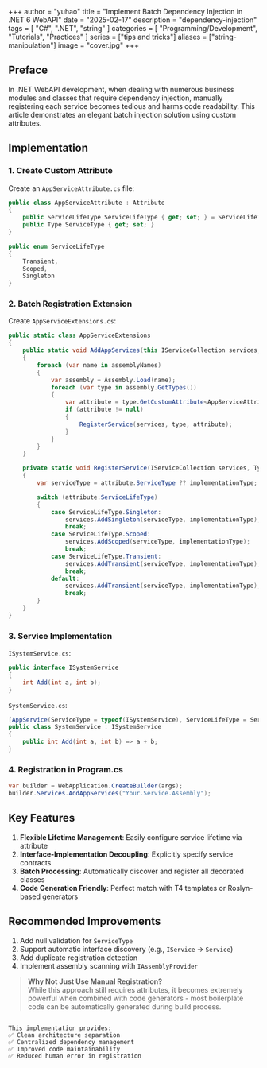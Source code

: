 +++
author = "yuhao"
title = "Implement Batch Dependency Injection in .NET 6 WebAPI"
date = "2025-02-17"
description = "dependency-injection"
tags = [
    "C#",
    ".NET",
    "string"
]
categories = [
    "Programming/Development",
    "Tutorials",
    "Practices"
]
series = ["tips and tricks"]
aliases = ["string-manipulation"]
image = "cover.jpg"
+++

## Preface

In .NET WebAPI development, when dealing with numerous business modules and classes that require dependency injection, manually registering each service becomes tedious and harms code readability. This article demonstrates an elegant batch injection solution using custom attributes.

## Implementation

### 1. Create Custom Attribute

Create an `AppServiceAttribute.cs` file:

```csharp
public class AppServiceAttribute : Attribute
{
    public ServiceLifeType ServiceLifeType { get; set; } = ServiceLifeType.Singleton;
    public Type ServiceType { get; set; }
}

public enum ServiceLifeType
{
    Transient,
    Scoped,
    Singleton
}
```

### 2. Batch Registration Extension

Create `AppServiceExtensions.cs`:

```csharp
public static class AppServiceExtensions
{
    public static void AddAppServices(this IServiceCollection services, params string[] assemblyNames)
    {
        foreach (var name in assemblyNames)
        {
            var assembly = Assembly.Load(name);
            foreach (var type in assembly.GetTypes())
            {
                var attribute = type.GetCustomAttribute<AppServiceAttribute>();
                if (attribute != null)
                {
                    RegisterService(services, type, attribute);
                }
            }
        }
    }

    private static void RegisterService(IServiceCollection services, Type implementationType, AppServiceAttribute attribute)
    {
        var serviceType = attribute.ServiceType ?? implementationType;

        switch (attribute.ServiceLifeType)
        {
            case ServiceLifeType.Singleton:
                services.AddSingleton(serviceType, implementationType);
                break;
            case ServiceLifeType.Scoped:
                services.AddScoped(serviceType, implementationType);
                break;
            case ServiceLifeType.Transient:
                services.AddTransient(serviceType, implementationType);
                break;
            default:
                services.AddTransient(serviceType, implementationType);
                break;
        }
    }
}
```

### 3. Service Implementation

`ISystemService.cs`:

```csharp
public interface ISystemService
{
    int Add(int a, int b);
}
```

`SystemService.cs`:

```csharp
[AppService(ServiceType = typeof(ISystemService), ServiceLifeType = ServiceLifeType.Scoped)]
public class SystemService : ISystemService
{
    public int Add(int a, int b) => a + b;
}
```

### 4. Registration in Program.cs

```csharp
var builder = WebApplication.CreateBuilder(args);
builder.Services.AddAppServices("Your.Service.Assembly");
```

## Key Features

1. **Flexible Lifetime Management**: Easily configure service lifetime via attribute
2. **Interface-Implementation Decoupling**: Explicitly specify service contracts
3. **Batch Processing**: Automatically discover and register all decorated classes
4. **Code Generation Friendly**: Perfect match with T4 templates or Roslyn-based generators

## Recommended Improvements

1. Add null validation for `ServiceType`
2. Support automatic interface discovery (e.g., `IService` -> `Service`)
3. Add duplicate registration detection
4. Implement assembly scanning with `IAssemblyProvider`

> **Why Not Just Use Manual Registration?**  
> While this approach still requires attributes, it becomes extremely powerful when combined with code generators - most boilerplate code can be automatically generated during build process.

```

This implementation provides:
✅ Clean architecture separation
✅ Centralized dependency management
✅ Improved code maintainability
✅ Reduced human error in registration
```

